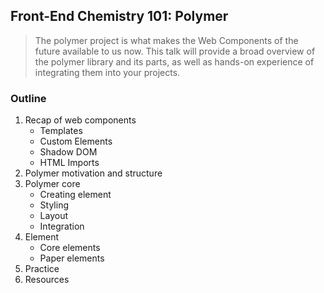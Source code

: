 ## Front-End Chemistry 101: Polymer

> The polymer project is what makes the Web Components of the future available to us now.
> This talk will provide a broad overview of the polymer library and its parts,
> as well as hands-on experience of integrating them into your projects.

### Outline

1. Recap of web components
    - Templates
    - Custom Elements
    - Shadow DOM
    - HTML Imports
1. Polymer motivation and structure
1. Polymer core
    - Creating element
    - Styling
    - Layout
    - Integration
1. Element
    - Core elements
    - Paper elements
1. Practice
1. Resources
